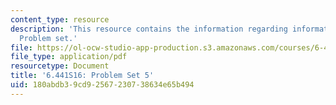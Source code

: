 ```yaml
---
content_type: resource
description: 'This resource contains the information regarding information theory:
  Problem set.'
file: https://ol-ocw-studio-app-production.s3.amazonaws.com/courses/6-441-information-theory-spring-2016/180abdb39cd92567230738634e65b494_MIT6_441S16_problem_set5.pdf
file_type: application/pdf
resourcetype: Document
title: '6.441S16: Problem Set 5'
uid: 180abdb3-9cd9-2567-2307-38634e65b494
---
```

